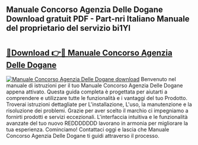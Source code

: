 ## Manuale Concorso Agenzia Delle Dogane Download gratuit PDF - Part-nri Italiano Manuale del proprietario del servizio bi1Yl

# <h2><a href="http://dfa4ohv.blite.top/?on=Manuale+Concorso+Agenzia+Delle+Dogane">🔗Download 👉🔴 Manuale Concorso Agenzia Delle Dogane</a></h2>

[![Manuale Concorso Agenzia Delle Dogane download](https://i.imgur.com/lujVjoI.png)](http://dfa4ohv.blite.top/?on=Manuale+Concorso+Agenzia+Delle+Dogane)
Benvenuto nel manuale di istruzioni per il tuo Manuale Concorso Agenzia Delle Dogane appena attivato. Questa guida completa è progettata per aiutarti a comprendere e utilizzare tutte le funzionalità e i vantaggi del tuo Prodotto. Troverai istruzioni dettagliate per L'installazione, L'uso, la manutenzione e la risoluzione dei problemi. Grazie per aver scelto il marchio ci impegniamo a fornirti prodotti e servizi eccezionali. L'interfaccia intuitiva e le funzionalità avanzate del tuo nuovo REDDDDDDD lavorano in armonia per migliorare la tua esperienza. Cominciamo! Contattaci oggi e lascia che Manuale Concorso Agenzia Delle Dogane ti guidi attraverso il processo.
